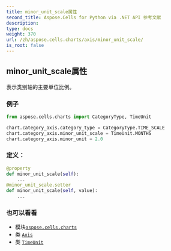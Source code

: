 ```yaml
---
title: minor_unit_scale属性
second_title: Aspose.Cells for Python via .NET API 参考文献
description:
type: docs
weight: 370
url: /zh/aspose.cells.charts/axis/minor_unit_scale/
is_root: false
---
```

## minor_unit_scale属性

表示类别轴的主要单位比例。

### 例子

```python
from aspose.cells.charts import CategoryType, TimeUnit

chart.category_axis.category_type = CategoryType.TIME_SCALE
chart.category_axis.minor_unit_scale = TimeUnit.MONTHS
chart.category_axis.minor_unit = 2.0

```
### 定义：
```python
@property
def minor_unit_scale(self):
    ...
@minor_unit_scale.setter
def minor_unit_scale(self, value):
    ...
```

### 也可以看看
* 模块[`aspose.cells.charts`](../../)
* 类 [`Axis`](/cells/python-net/zh/aspose.cells.charts/axis)
* 类 [`TimeUnit`](/cells/python-net/zh/aspose.cells.charts/timeunit)
